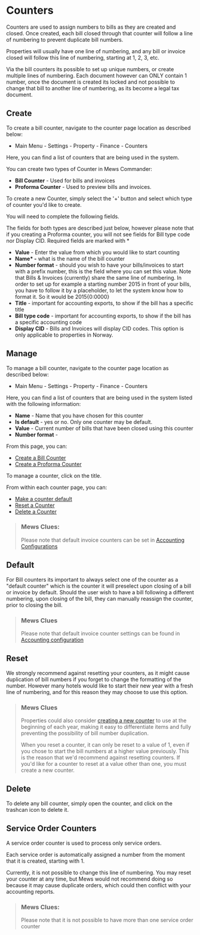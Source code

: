 # Counters

Counters are used to assign numbers to bills as they are created and closed. Once created, each bill closed through that counter will follow a line of numbering to prevent duplicate bill numbers.

Properties will usually have one line of numbering, and any bill or invoice closed will follow this line of numbering, starting at 1, 2, 3, etc.

Via the bill counters its possible to set up unique numbers, or create multiple lines of numbering. Each document however can ONLY contain 1 number, once the document is created its locked and not possible to change that bill to another line of numbering, as its become a legal tax document.

## Create

To create a bill counter, navigate to the counter page location as described below:

* Main Menu - Settings - Property - Finance - Counters

Here, you can find a list of counters that are being used in the system.

You can create two types of Counter in Mews Commander:

* **Bill Counter** - Used for bills and invoices
* **Proforma Counter** - Used to preview bills and invoices. 

To create a new Counter, simply select the '+' button and select which type of counter you'd like to create.

You will need to complete the following fields.

The fields for both types are described just below, however please note that if you creating a Proforma counter, you will not see fields for Bill type code nor Display CID. Required fields are marked with \*

* **Value** - Enter the value from which you would like to start counting
* **Name\* -** what is the name of the bill counter
* **Number format** - should you wish to have your bills/invoices to start with a prefix number, this is the field where you can set this value. Note that Bills & Invoices \(currently\) share the same line of numbering. In order to set up for example a starting number 2015 in front of your bills, you have to follow it by a placeholder, to let the system know how to format it. So it would be 2015{0:0000}
* **Title** - important for accounting exports, to show if the bill has a specific title
* **Bill type code** - important for accounting exports, to show if the bill has a specific accounting code
* **Display CID** - Bills and Invoices will display CID codes. This option is only applicable to properties in Norway.

## Manage

To manage a bill counter, navigate to the counter page location as described below:

* Main Menu - Settings - Property - Finance - Counters

Here, you can find a list of counters that are being used in the system listed with the following information:

* **Name** - Name that you have chosen for this counter
* **Is default** - yes or no. Only one counter may be default. 
* **Value** - Current number of bills that have been closed using this counter
* **Number format** - 

From this page, you can:

* [Create a Bill Counter]()
* [Create a Proforma Counter]()

To manage a counter, click on the title.

From within each counter page, you can:

* [Make a counter default]()
* [Reset a Counter]()
* [Delete a Counter]()

> ### Mews Clues:
>
> Please note that default invoice counters can be set in [Accounting Configurations](accounting-configuration.md)

## Default

For Bill counters its important to always select one of the counter as a "default counter" which is the counter it will preselect upon closing of a bill or invoice by default. Should the user wish to have a bill following a different numbering, upon closing of the bill, they can manually reassign the counter, prior to closing the bill.

> ### Mews Clues
>
> Please note that default invoice counter settings can be found in [Accounting configuration](accounting-configuration.md)

## Reset

We strongly recommend against resetting your counters, as it might cause duplication of bill numbers if you forget to change the formatting of the number. However many hotels would like to start their new year with a fresh line of numbering, and for this reason they may choose to use this option.

> ### Mews Clues
>
> Properties could also consider [creating a new counter]() to use at the beginning of each year, making it easy to differentiate items and fully preventing the possibility of bill number duplication.
>
> When you reset a counter, it can only be reset to a value of 1, even if you chose to start the bill numbers at a higher value previously. This is the reason that we'd recommend against resetting counters. If you'd like for a counter to reset at a value other than one, you must create a new counter.

## Delete

To delete any bill counter, simply open the counter, and click on the trashcan icon to delete it.

## Service Order Counters

A service order counter is used to process only service orders.

Each service order is automatically assigned a number from the moment that it is created, starting with 1.

Currently, it is not possible to change this line of numbering. You may reset your counter at any time, but Mews would not recommend doing so because it may cause duplicate orders, which could then conflict with your accounting reports.

> ### Mews Clues:
>
> Please note that it is not possible to have more than one service order counter

